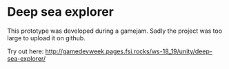# Deep sea explorer

This prototype was developed during a gamejam. Sadly the project was too large to upload it on github.

Try out here: http://gamedevweek.pages.fsi.rocks/ws-18_19/unity/deep-sea-explorer/

